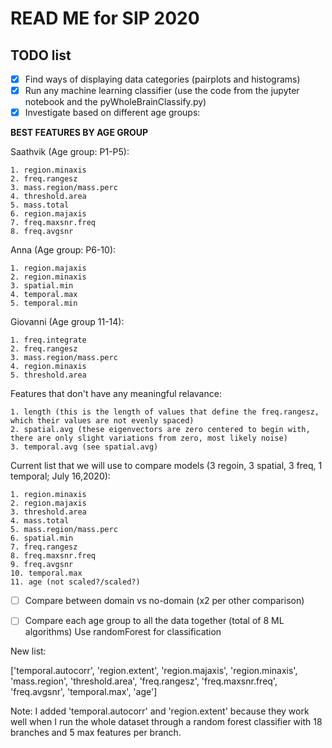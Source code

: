 # READ ME for SIP 2020

## TODO list

- [x] Find ways of displaying data categories (pairplots and histograms)
- [x] Run any machine learning classifier (use the code from the jupyter notebook and the pyWholeBrainClassify.py)
- [x] Investigate based on different age groups:

__BEST FEATURES BY AGE GROUP__

Saathvik (Age group: P1-P5):

    1. region.minaxis
    2. freq.rangesz
    3. mass.region/mass.perc
    4. threshold.area
    5. mass.total
    6. region.majaxis
    7. freq.maxsnr.freq
    8. freq.avgsnr

Anna (Age group: P6-10):

    1. region.majaxis
    2. region.minaxis
    3. spatial.min
    4. temporal.max
    5. temporal.min

Giovanni (Age group 11-14):

    1. freq.integrate
    2. freq.rangesz
    3. mass.region/mass.perc
    4. region.minaxis
    5. threshold.area


Features that don't have any meaningful relavance:

    1. length (this is the length of values that define the freq.rangesz, which their values are not evenly spaced)
    2. spatial.avg (these eigenvectors are zero centered to begin with, there are only slight variations from zero, most likely noise)
    3. temporal.avg (see spatial.avg)

Current list that we will use to compare models (3 regoin, 3 spatial, 3 freq, 1 temporal; July 16,2020):

    1. region.minaxis
    2. region.majaxis
    3. threshold.area
    4. mass.total
    5. mass.region/mass.perc
    6. spatial.min
    7. freq.rangesz
    8. freq.maxsnr.freq
    9. freq.avgsnr
    10. temporal.max
    11. age (not scaled?/scaled?)


- [ ] Compare between domain vs no-domain (x2 per other comparison)
- [ ] Compare each age group to all the data together (total of 8 ML algorithms)
    Use randomForest for classification


New list:

['temporal.autocorr',
'region.extent',
'region.majaxis',
'region.minaxis',
'mass.region',
'threshold.area',
'freq.rangesz',
'freq.maxsnr.freq',
'freq.avgsnr',
'temporal.max',
'age']

Note: I added 'temporal.autocorr' and 'region.extent' because they work well when I run the whole dataset through a random forest classifier with 18 branches and 5 max features per branch.

